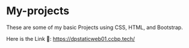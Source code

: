# My-projects
These are some of my basic Projects using CSS, HTML, and Bootstrap.

Here is the Link 🔗: https://dpstaticweb01.ccbp.tech/
